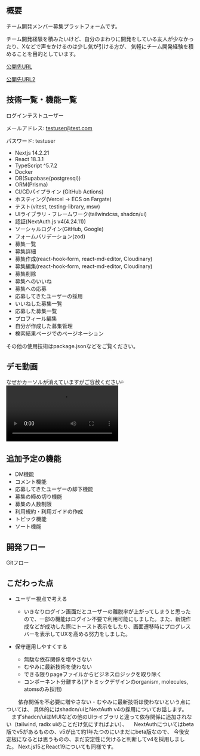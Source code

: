 ## 概要

チーム開発メンバー募集プラットフォームです。

チーム開発経験を積みたいけど、自分のまわりに開発をしている友人が少なかったり、Xなどで声をかけるのは少し気が引ける方が、
気軽にチーム開発経験を積めることを目的としています。

[公開先URL](https://tech-unity-dev.com)

[公開先URL2](https://tech-unity.vercel.app/)

## 技術一覧・機能一覧

ログインテストユーザー

メールアドレス: testuser@test.com

パスワード: testuser

- Nextjs 14.2.21
- React 18.3.1
- TypeScript ^5.7.2
- Docker
- DB(Supabase(postgresql))
- ORM(Prisma)
- CI/CDパイプライン (GitHub Actions)
- ホスティング(Vercel → ECS on Fargate)
- テスト(vitest, testing-library, msw)
- UIライブラリ・フレームワーク(tailwindcss, shadcn/ui)
- 認証(NextAuth.js v4(4.24.11))
- ソーシャルログイン(GitHub, Google)
- フォームバリデーション(zod)
- 募集一覧
- 募集詳細
- 募集作成(react-hook-form, react-md-editor, Cloudinary)
- 募集編集(react-hook-form, react-md-editor, Cloudinary)
- 募集削除
- 募集へのいいね
- 募集への応募
- 応募してきたユーザーの採用
- いいねした募集一覧
- 応募した募集一覧
- プロフィール編集
- 自分が作成した募集管理
- 検索結果ページでのページネーション

その他の使用技術はpackage.jsonなどをご覧ください。

## デモ動画
なぜかカーソルが消えていますがご容赦ください💦
<video src="https://github.com/user-attachments/assets/ad60108b-65f0-45d9-b230-8008ecf7999e"></video>

## 追加予定の機能

- DM機能
- コメント機能
- 応募してきたユーザーの却下機能
- 募集の締め切り機能
- 募集の人数制限
- 利用規約・利用ガイドの作成
- トピック機能
- ソート機能

## 開発フロー
Gitフロー

## こだわった点

- ユーザー視点で考える
  - いきなりログイン画面だとユーザーの離脱率が上がってしまうと思ったので、一部の機能はログイン不要で利用可能にしました。また、新規作成などが成功した際にトースト表示をしたり、画面遷移時にプログレスバーを表示してUXを高める努力をしました。
  
- 保守運用しやすくする
  - 無駄な依存関係を増やさない
  - むやみに最新技術を使わない
  - できる限りpageファイルからビジネスロジックを取り除く
  - コンポーネント分離する(アトミックデザインのorganism, molecules, atomsのみ採用)

　
　依存関係を不必要に増やさない・むやみに最新技術は使わないという点については、
具体的にはshadcn/uiとNextAuth v4の採用についてお話します。
　まずshadcn/uiはMUIなどの他のUIライブラリと違って依存関係に追加されない（tailwind, radix uiのことだけ気にすればよい）、
　NextAuthについてはbeta版でv5があるものの、v5が出て約1年たつのにいまだにbeta版なので、
今後安定板になるとは思うものの、まだ安定性に欠けると判断してv4を採用しました。
Next.js15とReact19についても同様です。

